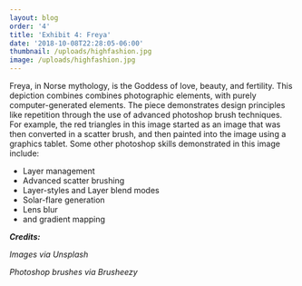```yaml
---
layout: blog
order: '4'
title: 'Exhibit 4: Freya'
date: '2018-10-08T22:28:05-06:00'
thumbnail: /uploads/highfashion.jpg
image: /uploads/highfashion.jpg
---
```

Freya, in Norse mythology, is the Goddess of love, beauty, and fertility. This depiction combines combines photographic elements, with purely computer-generated elements. The piece demonstrates design principles like repetition through the use of advanced photoshop brush techniques. For example, the red triangles in this image started as an image that was then converted in a scatter brush, and then painted into the image using a graphics tablet. Some other photoshop skills demonstrated in this image include:

* Layer management
* Advanced scatter brushing
* Layer-styles and Layer blend modes
* Solar-flare generation
* Lens blur
* and gradient mapping

_**Credits:**_

_Images via Unsplash_

_Photoshop brushes via Brusheezy_
